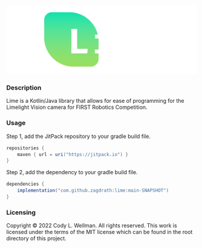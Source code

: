 ![(Lime Logo)](https://raw.githubusercontent.com/zagdrath/storage/master/lime-logo.png)

### Description
Lime is a Kotlin/Java library that allows for ease of programming for the Limelight Vision camera for FIRST Robotics Competition.

### Usage
Step 1, add the JitPack repository to your gradle build file.
```gradle
repositories {
	maven { url = uri("https://jitpack.io") }
}
```

Step 2, add the dependency to your gradle build file.
```gradle
dependencies {
	implementation("com.github.zagdrath:lime:main-SNAPSHOT")
}
```

### Licensing
Copyright © 2022 Cody L. Wellman. All rights reserved. This work is licensed under the terms of the MIT license which can be found in the root directory of this project.